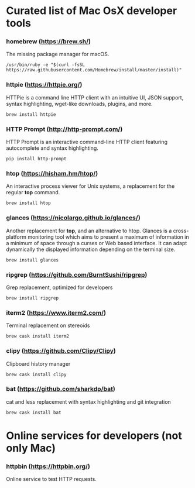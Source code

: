 # Curated list of Mac OsX developer tools

### homebrew (https://brew.sh/)

The missing package manager for macOS.

```
/usr/bin/ruby -e "$(curl -fsSL https://raw.githubusercontent.com/Homebrew/install/master/install)"
```

### httpie (https://httpie.org/)

HTTPie is a command line HTTP client with an intuitive UI, JSON support, syntax highlighting, wget-like downloads, plugins, and more.

```
brew install httpie
```

### HTTP Prompt (http://http-prompt.com/)

HTTP Prompt is an interactive command-line HTTP client featuring autocomplete and syntax highlighting.

```
pip install http-prompt
```

### htop (https://hisham.hm/htop/)

An interactive process viewer for Unix systems, a replacement for the regular **top** command.

```
brew install htop
```

### glances (https://nicolargo.github.io/glances/)

Another replacement for **top**, and an alternative to htop. Glances is a cross-platform monitoring 
tool which aims to present a maximum of information in a minimum of space through a curses or 
Web based interface. It can adapt dynamically the displayed information depending on the terminal size.

```
brew install glances
```

### ripgrep (https://github.com/BurntSushi/ripgrep)

Grep replacement, optimized for developers

```
brew install ripgrep
```

### iterm2 (https://www.iterm2.com/)

Terminal replacement on stereoids

```
brew cask install iterm2
```

### clipy (https://github.com/Clipy/Clipy)

Clipboard history manager

```
brew cask install clipy
```

### bat (https://github.com/sharkdp/bat)

cat and less replacement with syntax highlighting and git integration

```
brew cask install bat
```

# Online services for developers (not only Mac)

### httpbin (https://httpbin.org/)

Online service to test HTTP requests. 

